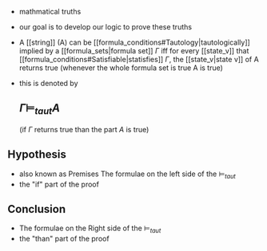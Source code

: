 - mathmatical truths
- our goal is to develop our logic to prove these truths

- A [[string]] (A) can be [[formula_conditions#Tautology|tautologically]] implied by a [[formula_sets|formula set]] $\Gamma$ iff for every [[state_v]] that [[formula_conditions#Satisfiable|statisfies]] $\Gamma$, the [[state_v|state v]] of A returns true (whenever the whole formula set is true A is true)
- this is denoted by 
  ## $\Gamma$$\vDash _{taut} A$ 
  (if $\Gamma$ returns true  than the part $A$ is true) 

## Hypothesis
- also known as Premises The formulae on the left side of the $\vDash _{taut}$
- the "if" part of the proof
## Conclusion
- The formulae on the Right side of the $\vDash _{taut}$
- the "than" part of the proof



